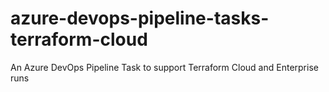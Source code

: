 # azure-devops-pipeline-tasks-terraform-cloud
An Azure DevOps Pipeline Task to support Terraform Cloud and Enterprise runs
